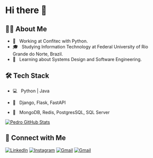 # Hi there 👋
<h2> 👨‍💻 About Me </h2>

- 💼 &nbsp; Working at Confitec with Python.
- 🎓 &nbsp; Studying Information Technology at Federal University of Rio Grande do Norte, Brazil.
- 🌱 &nbsp; Learning about Systems Design and Software Engineering.

<h2>🛠 Tech Stack</h2>

- 💻 &nbsp; Python | Java

- 🔧 &nbsp; Django, Flask, FastAPI
- 📙 &nbsp; MongoDB, Redis, PostgresSQL, SQL Server


[![Pedro GitHub Stats](https://github-readme-stats.vercel.app/api?username=ppcantidio&show_icons=true&theme=react)](https://github.com/ppcantidio)
<br/>

<h2> 🤝 Connect with Me </h2>
<a href="https://www.linkedin.com/in/ppcantidio/"><img alt="LinkedIn" src="https://img.shields.io/badge/LinkedIn-gray?style=flat&logo=linkedin"></a>
<a href="https://www.instagram.com/in/ppcantidio/"><img alt="Instagram" src="https://img.shields.io/badge/Instagram-gray?style=flat&logo=instagram"></a>
<a href="ppcantidio@gmail.com"><img alt="Gmail" src="https://img.shields.io/badge/Gmail-gray?style=flat&logo=gmail"></a>
<a href="https://www.twitter.com/ppcantidio/"><img alt="Gmail" src="https://img.shields.io/badge/Twitter-gray?style=flat&logo=twitter"></a>
